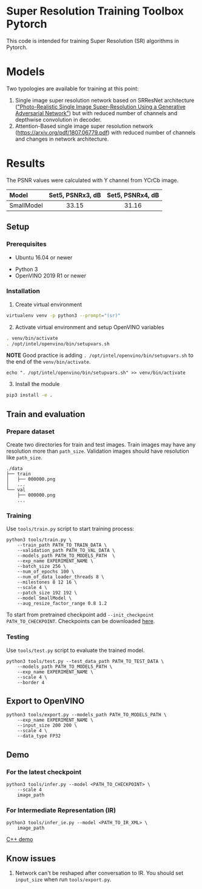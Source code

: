 # Super Resolution Training Toolbox Pytorch
This code is intended for training Super Resolution (SR) algorithms in Pytorch.

# Models
Two typologies are available for training at this point:

1. Single image super resolution network based on SRResNet architecture
(["Photo-Realistic Single Image Super-Resolution Using a Generative Adversarial
Network"](https://arxiv.org/pdf/1609.04802.pdf)) but with reduced number of channels and depthwise convolution in decoder.
2. Attention-Based single image super resolution network (https://arxiv.org/pdf/1807.06779.pdf) with reduced number of channels and changes in network architecture.

# Results
The PSNR values were calculated with Y channel from YCrCb image.

| Model      | Set5, PSNRx3, dB | Set5, PSNRx4, dB |
| :--------- | :--------------: | :--------------: |
| SmallModel | 33.15            | 31.16            |


## Setup

### Prerequisites

- Ubuntu 16.04 or newer
* Python 3
* OpenVINO 2019 R1 or newer


### Installation

1. Create virtual environment
```bash
virtualenv venv -p python3 --prompt="(sr)"
```

2. Activate virtual environment and setup OpenVINO variables
```bash
. venv/bin/activate
. /opt/intel/openvino/bin/setupvars.sh
```
**NOTE** Good practice is adding `. /opt/intel/openvino/bin/setupvars.sh` to the end of the `venv/bin/activate`.
```
echo ". /opt/intel/openvino/bin/setupvars.sh" >> venv/bin/activate
```

3. Install the module
```bash
pip3 install -e .
```

## Train and evaluation

### Prepare dataset
Create two directories for train and test images. Train images may have any resolution more than `path_size`.
Validation images should have resolution like `path_size`.

```
./data
├── train
│   ├── 000000.png
│   ...
└── val
    ├── 000000.png
    ...
```

### Training

Use `tools/train.py` script to start training process:
```
python3 tools/train.py \
    --train_path PATH_TO_TRAIN_DATA \
    --validation_path PATH_TO_VAL_DATA \
    --models_path PATH_TO_MODELS_PATH  \
    --exp_name EXPERIMENT_NAME \
    --batch_size 256 \
    --num_of_epochs 100 \
    --num_of_data_loader_threads 8 \
    --milestones 8 12 16 \
    --scale 4 \
    --patch_size 192 192 \
    --model SmallModel \
    --aug_resize_factor_range 0.8 1.2
```

To start from pretrained checkpoint add `--init_checkpoint PATH_TO_CHECKPOINT`.
Checkpoints can be downloaded [here](https://download.01.org/opencv/openvino_training_extensions/models/super_resolution/super_resolution.tar.gz).

### Testing

Use `tools/test.py` script to evaluate the trained model.

```
python3 tools/test.py --test_data_path PATH_TO_TEST_DATA \
    --models_path PATH_TO_MODELS_PATH \
    --exp_name EXPERIMENT_NAME \
    --scale 4 \
    --border 4
```

## Export to OpenVINO
```
python3 tools/export.py --models_path PATH_TO_MODELS_PATH \
    --exp_name EXPERIMENT_NAME \
    --input_size 200 200 \
    --scale 4 \
    --data_type FP32
```

## Demo

### For the latest checkpoint
```
python3 tools/infer.py --model <PATH_TO_CHECKPOINT> \
    --scale 4
    image_path
```

### For Intermediate Representation (IR)
```
python3 tools/infer_ie.py --model <PATH_TO_IR_XML> \
    image_path
```

[C++ demo](https://github.com/opencv/open_model_zoo/tree/master/demos/super_resolution_demo)


## Know issues

1. Network can't be reshaped after conversation to IR. You should set `input_size` when run `tools/export.py`.
